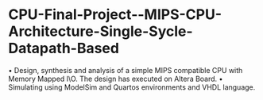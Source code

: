 # CPU-Final-Project--MIPS-CPU-Architecture-Single-Sycle-Datapath-Based
• Design, synthesis and analysis of a simple MIPS compatible CPU with Memory Mapped I\O. The design has executed on Altera Board. • Simulating using ModelSim and Quartos environments and VHDL language.
